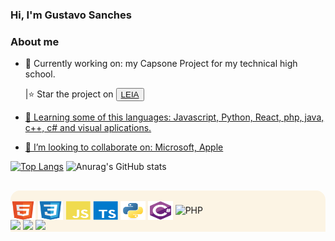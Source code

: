 ### Hi, I'm Gustavo Sanches
 
### About me

- 🔭 Currently working on: my Capsone Project for my technical high school.

   	|⭐ Star the project on <button><a href="https://github.com/thiagoulloa/PROJECT-LEIA">LEIA</button>

- 🧠 Learning some of this languages: Javascript, Python, React, php, java, c++, c# and visual aplications.

- 👯 I’m looking to collaborate on: Microsoft, Apple
 
[![Top Langs](https://github-readme-stats.vercel.app/api/top-langs/?username=gusata&theme=solarized-light)](https://github.com/anuraghazra/github-readme-stats)
![Anurag's GitHub stats](https://github-readme-stats.vercel.app/api?username=gusata&theme=solarized-light&show_icons=true)

##
<div style="display: inline_block; border-radius:15px; background-color:#fcf4e4;"><br>
  <img align="center" alt="HTML" height="30" width="40" src="https://raw.githubusercontent.com/devicons/devicon/master/icons/html5/html5-original.svg">
  <img align="center" alt="CSS" height="30" width="40" src="https://raw.githubusercontent.com/devicons/devicon/master/icons/css3/css3-original.svg">
  <img align="center" alt="Js" height="30" width="40" src="https://raw.githubusercontent.com/devicons/devicon/master/icons/javascript/javascript-plain.svg">
  <img align="center" alt="Ts" height="30" width="40" src="https://raw.githubusercontent.com/devicons/devicon/master/icons/typescript/typescript-plain.svg">
  <img align="center" alt="Python" height="30" width="40" src="https://raw.githubusercontent.com/devicons/devicon/master/icons/python/python-original.svg">
  <img align="center" alt="Csharp" height="30" width="40" src="https://raw.githubusercontent.com/devicons/devicon/master/icons/csharp/csharp-original.svg">
  <img align="center" alt="PHP" height="40" width="40" src="https://cdn.jsdelivr.net/gh/devicons/devicon/icons/php/php-original.svg"/>
          
<div style="background-color:#fcf4e4;"> 
 <a href="https://discord.gg/Hortriix#8881" target="_blank"><img src="https://img.shields.io/badge/Discord-7289DA?style=for-the-badge&logo=discord&logoColor=white" target="_blank"></a> 
  <a href = "mailto:gustavosgaleazzi@gmail.com"><img src="https://img.shields.io/badge/-Gmail-%23333?style=for-the-badge&logo=gmail&logoColor=white" target="_blank"></a>
  <a href="https://www.linkedin.com/in/gustavo-sanches-galeazzi-058346258/" target="_blank"><img src="https://img.shields.io/badge/-LinkedIn-%230077B5?style=for-the-badge&logo=linkedin&logoColor=white" target="_blank"></a> 
</div>
